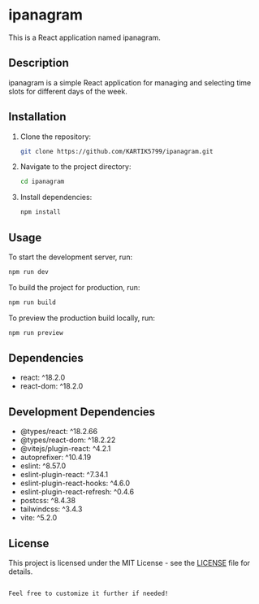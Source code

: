 
# ipanagram

This is a React application named ipanagram.

## Description

ipanagram is a simple React application for managing  and selecting time slots for different days of the week.

## Installation

1. Clone the repository:
   ```sh
   git clone https://github.com/KARTIK5799/ipanagram.git
   ```
2. Navigate to the project directory:
   ```sh
   cd ipanagram
   ```
3. Install dependencies:
   ```sh
   npm install
   ```

## Usage

To start the development server, run:
```sh
npm run dev
```

To build the project for production, run:
```sh
npm run build
```

To preview the production build locally, run:
```sh
npm run preview
```

## Dependencies

- react: ^18.2.0
- react-dom: ^18.2.0

## Development Dependencies

- @types/react: ^18.2.66
- @types/react-dom: ^18.2.22
- @vitejs/plugin-react: ^4.2.1
- autoprefixer: ^10.4.19
- eslint: ^8.57.0
- eslint-plugin-react: ^7.34.1
- eslint-plugin-react-hooks: ^4.6.0
- eslint-plugin-react-refresh: ^0.4.6
- postcss: ^8.4.38
- tailwindcss: ^3.4.3
- vite: ^5.2.0

## License

This project is licensed under the MIT License - see the [LICENSE](LICENSE) file for details.
```

Feel free to customize it further if needed!
